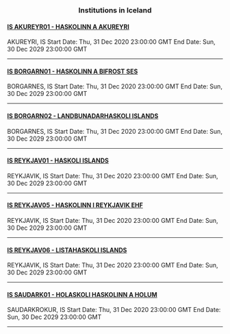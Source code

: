 <h3 align="center">Institutions in Iceland</h3>

<h4><a href="//www.unak.is">IS AKUREYR01 - HASKOLINN A AKUREYRI</a></h4>
AKUREYRI, IS
Start Date: Thu, 31 Dec 2020 23:00:00 GMT
End Date: Sun, 30 Dec 2029 23:00:00 GMT

---
<h4><a href="//www.bifrost.is">IS BORGARN01 - HASKOLINN A BIFROST SES</a></h4>
BORGARNES, IS
Start Date: Thu, 31 Dec 2020 23:00:00 GMT
End Date: Sun, 30 Dec 2029 23:00:00 GMT

---
<h4><a href="http://www.lbhi.is/">IS BORGARN02 - LANDBUNADARHASKOLI ISLANDS</a></h4>
BORGARNES, IS
Start Date: Thu, 31 Dec 2020 23:00:00 GMT
End Date: Sun, 30 Dec 2029 23:00:00 GMT

---
<h4><a href="//www.hi.is">IS REYKJAV01 - HASKOLI ISLANDS</a></h4>
REYKJAVIK, IS
Start Date: Thu, 31 Dec 2020 23:00:00 GMT
End Date: Sun, 30 Dec 2029 23:00:00 GMT

---
<h4><a href="//www.ru.is">IS REYKJAV05 - HASKOLINN I REYKJAVIK EHF</a></h4>
REYKJAVIK, IS
Start Date: Thu, 31 Dec 2020 23:00:00 GMT
End Date: Sun, 30 Dec 2029 23:00:00 GMT

---
<h4><a href="//www.lhi.is">IS REYKJAV06 - LISTAHASKOLI ISLANDS</a></h4>
REYKJAVIK, IS
Start Date: Thu, 31 Dec 2020 23:00:00 GMT
End Date: Sun, 30 Dec 2029 23:00:00 GMT

---
<h4><a href="//www.holar.is">IS SAUDARK01 - HOLASKOLI HASKOLINN A HOLUM</a></h4>
SAUDARKROKUR, IS
Start Date: Thu, 31 Dec 2020 23:00:00 GMT
End Date: Sun, 30 Dec 2029 23:00:00 GMT

---